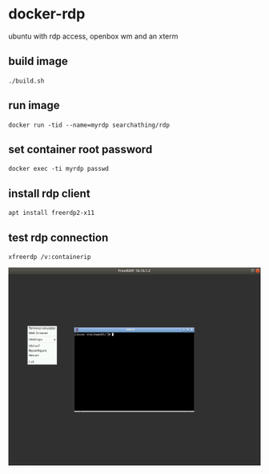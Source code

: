 # docker-rdp

ubuntu with rdp access, openbox wm and an xterm

## build image

```
./build.sh
```

## run image

```
docker run -tid --name=myrdp searchathing/rdp
```

## set container root password

```
docker exec -ti myrdp passwd
```

## install rdp client

```
apt install freerdp2-x11
```

## test rdp connection

```
xfreerdp /v:containerip
```

![img](rdp-test.png)
